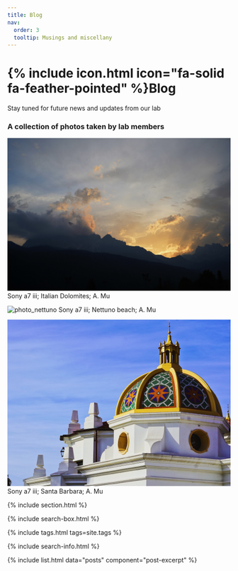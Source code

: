 ```yaml
---
title: Blog
nav:
  order: 3
  tooltip: Musings and miscellany
---
```


# {% include icon.html icon="fa-solid fa-feather-pointed" %}Blog

Stay tuned for future news and updates from our lab

### A collection of photos taken by lab members

![photo_dolomites](/images/photo_dolomites.jpg)
Sony a7 iii; Italian Dolomites; A. Mu


![photo_nettuno](/images/photo_nettunobeach.jpg)
Sony a7 iii; Nettuno beach; A. Mu

![photo_santamonica](/images/photo_santamonica.jpg)
Sony a7 iii; Santa Barbara; A. Mu

{% include section.html %}

{% include search-box.html %}

{% include tags.html tags=site.tags %}

{% include search-info.html %}

{% include list.html data="posts" component="post-excerpt" %}
